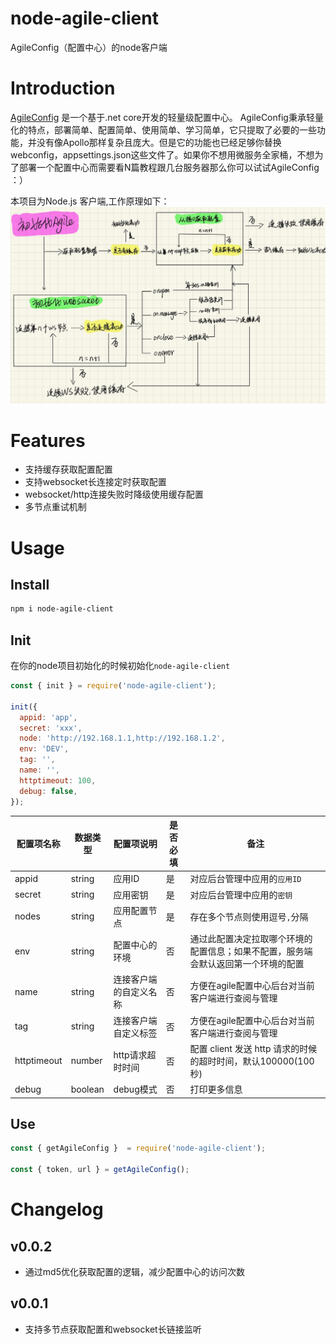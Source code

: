 # node-agile-client
AgileConfig（配置中心）的node客户端

# Introduction
[AgileConfig](https://github.com/dotnetcore/AgileConfig) 是一个基于.net core开发的轻量级配置中心。 AgileConfig秉承轻量化的特点，部署简单、配置简单、使用简单、学习简单，它只提取了必要的一些功能，并没有像Apollo那样复杂且庞大。但是它的功能也已经足够你替换webconfig，appsettings.json这些文件了。如果你不想用微服务全家桶，不想为了部署一个配置中心而需要看N篇教程跟几台服务器那么你可以试试AgileConfig ：）

本项目为Node.js 客户端,工作原理如下：
![](assets/README/img.jpg)

# Features
- 支持缓存获取配置配置
- 支持websocket长连接定时获取配置
- websocket/http连接失败时降级使用缓存配置
- 多节点重试机制
# Usage
## Install
```bash
npm i node-agile-client
```
## Init
在你的node项目初始化的时候初始化`node-agile-client`
```javascript
const { init } = require('node-agile-client');

init({
  appid: 'app',
  secret: 'xxx',
  node: 'http://192.168.1.1,http://192.168.1.2',
  env: 'DEV',
  tag: '',
  name: '',
  httptimeout: 100,
  debug: false,
});
```
|配置项名称|数据类型|配置项说明|是否必填|备注|
|--|--|--|--|--|
|appid|string|应用ID|是|对应后台管理中应用的`应用ID`|
|secret|string|应用密钥|是|对应后台管理中应用的`密钥`|
|nodes|string|应用配置节点|是|存在多个节点则使用逗号`,`分隔|
|env|string|配置中心的环境|否|通过此配置决定拉取哪个环境的配置信息；如果不配置，服务端会默认返回第一个环境的配置|
|name|string|连接客户端的自定义名称|否|方便在agile配置中心后台对当前客户端进行查阅与管理|
|tag|string|连接客户端自定义标签|否|方便在agile配置中心后台对当前客户端进行查阅与管理|
|httptimeout|number|http请求超时时间|否|配置 client 发送 http 请求的时候的超时时间，默认100000(100秒)|                                                   |
|debug|boolean|debug模式|否|打印更多信息|                                                   |

## Use
```javascript
const { getAgileConfig }  = require('node-agile-client');

const { token, url } = getAgileConfig();
```


# Changelog
## v0.0.2
- 通过md5优化获取配置的逻辑，减少配置中心的访问次数
## v0.0.1
- 支持多节点获取配置和websocket长链接监听
